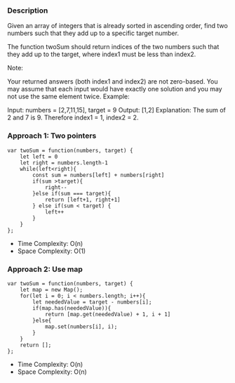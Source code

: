 ### Description

Given an array of integers that is already sorted in ascending order, find two numbers such that they add up to a specific target number.

The function twoSum should return indices of the two numbers such that they add up to the target, where index1 must be less than index2.

Note:

Your returned answers (both index1 and index2) are not zero-based.
You may assume that each input would have exactly one solution and you may not use the same element twice.
Example:

Input: numbers = [2,7,11,15], target = 9
Output: [1,2]
Explanation: The sum of 2 and 7 is 9. Therefore index1 = 1, index2 = 2.

### Approach 1: Two pointers

```
var twoSum = function(numbers, target) {
    let left = 0
    let right = numbers.length-1
    while(left<right){
        const sum = numbers[left] + numbers[right]
        if(sum >target){
            right--
        }else if(sum === target){
            return [left+1, right+1]
        } else if(sum < target) {
            left++
        }
    }
};
```

- Time Complexity: O(n)
- Space Complexity: O(1)

### Approach 2: Use map

```
var twoSum = function(numbers, target) {
    let map = new Map();
    for(let i = 0; i < numbers.length; i++){
        let neededValue = target - numbers[i];
        if(map.has(neededValue)){
            return [map.get(neededValue) + 1, i + 1]
        }else{
            map.set(numbers[i], i);
        }
    }
    return [];
};
```

- Time Complexity: O(n)
- Space Complexity: O(n)
